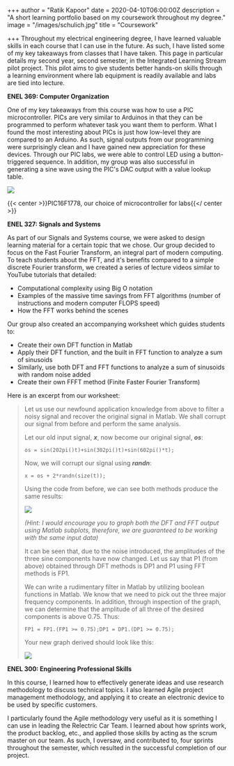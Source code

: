 +++
author = "Ratik Kapoor"
date = 2020-04-10T06:00:00Z
description = "A short learning portfolio based on my coursework throughout my degree."
image = "/images/schulich.jpg"
title = "Coursework"

+++
Throughout my electrical engineering degree, I have learned valuable skills in each course that I can use in the future. As such, I have listed some of my key takeaways from classes that I have taken. This page in particular details my second year, second semester, in the Integrated Learning Stream pilot project. This pilot aims to give students better hands-on skills through a learning environment where lab equipment is readily available and labs are tied into lecture.

**ENEL 369: Computer Organization**

One of my key takeaways from this course was how to use a PIC microcontroller. PICs are very similar to Arduinos in that they can be programmed to perform whatever task you want them to perform. What I found the most interesting about PICs is just how low-level they are compared to an Arduino. As such, signal outputs from our programming were surprisingly clean and I have gained new appreciation for these devices. Through our PIC labs, we were able to control LED using a button-triggered sequence. In addition, my group was also successful in generating a sine wave using the PIC's DAC output with a value lookup table.

![](https://ratik.me/images/picmicrocontroller.jpg)

{{< center >}}PIC16F1778, our choice of microcontroller for labs{{</ center >}}

**ENEL 327: Signals and Systems**

As part of our Signals and Systems course, we were asked to design learning material for a certain topic that we chose. Our group decided to focus on the Fast Fourier Transform, an integral part of modern computing. To teach students about the FFT, and it's benefits compared to a simple discrete Fourier transform, we created a series of lecture videos similar to YouTube tutorials that detailed:

* Computational complexity using Big O notation
* Examples of the massive time savings from FFT algorithms (number of instructions and modern computer FLOPS speed)
* How the FFT works behind the scenes

Our group also created an accompanying worksheet which guides students to:

* Create their own DFT function in Matlab
* Apply their DFT function, and the built in FFT function to analyze a sum of sinusoids
* Similarly, use both DFT and FFT functions to analyze a sum of sinusoids with random noise added
* Create their own FFFT method (Finite Faster Fourier Transform)

Here is an excerpt from our worksheet:

> Let us use our newfound application knowledge from above to filter a noisy signal and recover the original signal in Matlab. We shall corrupt our signal from before and perform the same analysis.
>
> Let our old input signal, **_x_**, now become our original signal, **_os_**:
>
>     os = sin(202pi()t)+sin(302pi()t)+sin(602pi()*t);
>
> Now, we will corrupt our signal using **_randn_**:
>
>     x = os + 2*randn(size(t));
>
> Using the code from before, we can see both methods produce the same results:
>
> ![](https://ratik.me/images/enel327graph1.png)
>
> _(Hint: I would encourage you to graph both the DFT and FFT output using Matlab subplots, therefore, we are guaranteed to be working with the same input data)_
>
> It can be seen that, due to the noise introduced, the amplitudes of the three sine components have now changed. Let us say that P1 (from above) obtained through DFT methods is DP1 and P1 using FFT methods is FP1.
>
> We can write a rudimentary filter in Matlab by utilizing boolean functions in Matlab. We know that we need to pick out the three major frequency components. In addition, through inspection of the graph, we can determine that the amplitude of all three of the desired components is above 0.75. Thus:
>
>     FP1 = FP1.(FP1 >= 0.75);DP1 = DP1.(DP1 >= 0.75);
>
> Your new graph derived should look like this:
>
> ![](https://ratik.me/images/enel327graph2.png)

**ENEL 300: Engineering Professional Skills**

In this course, I learned how to effectively generate ideas and use research methodology to discuss technical topics. I also learned Agile project management methodology, and applying it to create an electronic device to be used by specific customers.

I particularly found the Agile methodology very useful as it is something I can use in leading the Relectric Car Team. I learned about how sprints work, the product backlog, etc., and applied those skills by acting as the scrum master on our team. As such, I oversaw, and contributed to, four sprints throughout the semester, which resulted in the successful completion of our project.